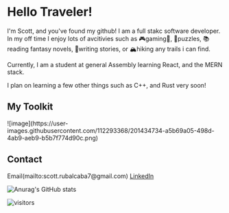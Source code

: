 <h1>Hello Traveler!</h1>

I'm Scott, and you've found my github! I am a full stakc software developer.  In my off time I enjoy lots of avcitivies such as 🎮gaming🎲, 🧩puzzles, 📚reading fantasy novels, 📝writing stories, or 🏔️hiking any trails i can find.

Currently, I am a student at general Assembly learning React, and the MERN stack.

I plan on learning a few other things such as C++, and Rust very soon!

<h2> My Toolkit </h2>
![image](https://user-images.githubusercontent.com/112293368/201434734-a5b69a05-498d-4ab9-aeb9-b5b7f774d90c.png)

<h2> Contact </h2>
Email(mailto:scott.rubalcaba7@gmail.com)
<a href="https://www.linkedin.com/in/scottrubalcaba-se/">LinkedIn</a>

![Anurag's GitHub stats](https://github-readme-stats.vercel.app/api?username=nukaterrapin7&show_icons=true&theme=midnight-purple)

![visitors](https://visitor-badge.glitch.me/badge?page_id=nukaterrapin7&left_color=purple&right_color=red)

<!--
**nukaterrapin7/nukaterrapin7** is a ✨ _special_ ✨ repository because its `README.md` (this file) appears on your GitHub profile.

Here are some ideas to get you started:

- 🔭 I’m currently working on ...
- 🌱 I’m currently learning ...
- 👯 I’m looking to collaborate on ...
- 🤔 I’m looking for help with ...
- 💬 Ask me about ...
- 📫 How to reach me: ...
- 😄 Pronouns: ...
- ⚡ Fun fact: ...
-->
